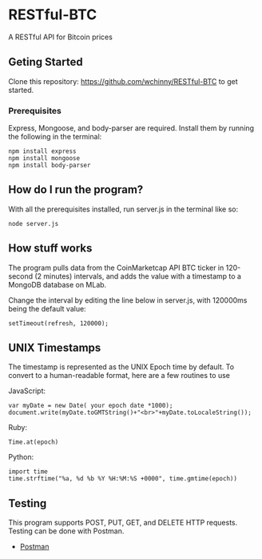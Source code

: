 # RESTful-BTC
A RESTful API for Bitcoin prices


## Geting Started

Clone this repository: https://github.com/wchinny/RESTful-BTC to get started.

### Prerequisites

Express, Mongoose, and body-parser are required. Install them by running the following in the terminal:

```
npm install express
npm install mongoose
npm install body-parser
```

## How do I run the program?

With all the prerequisites installed, run server.js in the terminal like so:

```
node server.js
```

## How stuff works

The program pulls data from the CoinMarketcap API BTC ticker in 120-second (2 minutes) intervals, and adds the value with a timestamp to a MongoDB database on MLab.

Change the interval by editing the line below in server.js, with 120000ms being the default value:

```
setTimeout(refresh, 120000);
```

## UNIX Timestamps

The timestamp is represented as the UNIX Epoch time by default. To convert to a human-readable format, here are a few routines to use

JavaScript:

```
var myDate = new Date( your epoch date *1000);
document.write(myDate.toGMTString()+"<br>"+myDate.toLocaleString());

```

Ruby:

```
Time.at(epoch)
```

Python:

```
import time
time.strftime("%a, %d %b %Y %H:%M:%S +0000", time.gmtime(epoch))

```

## Testing

This program supports POST, PUT, GET, and DELETE HTTP requests. Testing can be done with Postman.

* [Postman](https://www.getpostman.com)









